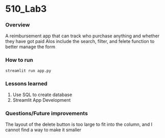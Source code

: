 # 510_Lab3
### Overview
A reimbursement app that can track who purchase anything and whether they have got paid
Alos include the search, filter, and felete function to better manage the form
### How to run
`streamlit run app.py`
### Lessons learned
1. Use SQL to create database
2. Streamlit App Development
### Questions/Future improvements
The layout of the delete button is too large to fit into the column, and I cannot find a way to make it smaller